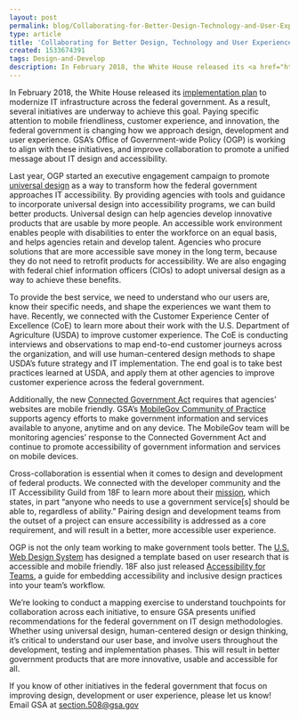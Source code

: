 ```yaml
---
layout: post
permalink: blog/Collaborating-for-Better-Design-Technology-and-User-Experience/
type: article
title: 'Collaborating for Better Design, Technology and User Experience'
created: 1533674391
tags: Design-and-Develop
description: In February 2018, the White House released its <a href="https://www.whitehouse.gov/wp-content/uploads/2017/11/M-18-12.pdf" aria-label="Implementation Plan PDF">implementation plan</a> to modernize IT infrastructure across the federal government. As a result, several initiatives are underway to achieve this goal. 
---
```


In February 2018, the White House released its [implementation plan][1] to modernize IT infrastructure across the federal government. As a result, several initiatives are underway to achieve this goal. Paying specific attention to mobile friendliness, customer experience, and innovation, the federal government is changing how we approach design, development and user experience. GSA’s Office of Government-wide Policy (OGP) is working to align with these initiatives, and improve collaboration to promote a unified message about IT design and accessibility.

Last year, OGP started an executive engagement campaign to promote [universal design][2] as a way to transform how the federal government approaches IT accessibility. By providing agencies with tools and guidance to incorporate universal design into accessibility programs, we can build better products. Universal design can help agencies develop innovative products that are usable by more people. An accessible work environment enables people with disabilities to enter the workforce on an equal basis, and helps agencies retain and develop talent. Agencies who procure solutions that are more accessible save money in the long term, because they do not need to retrofit products for accessibility. We are also engaging with federal chief information officers (CIOs) to adopt universal design as a way to achieve these benefits.

To provide the best service, we need to understand who our users are, know their specific needs, and shape the experiences we want them to have. Recently, we connected with the Customer Experience Center of Excellence (CoE) to learn more about their work with the U.S. Department of Agriculture (USDA) to improve customer experience. The CoE is conducting interviews and observations to map end-to-end customer journeys across the organization, and will use human-centered design methods to shape USDA’s future strategy and IT implementation. The end goal is to take best practices learned at USDA, and apply them at other agencies to improve customer experience across the federal government.

Additionally, the new [Connected Government Act][3] requires that agencies’ websites are mobile friendly. GSA’s [MobileGov Community of Practice][4] supports agency efforts to make government information and services available to anyone, anytime and on any device. The MobileGov team will be monitoring agencies’ response to the Connected Government Act and continue to promote accessibility of government information and services on mobile devices.

Cross-collaboration is essential when it comes to design and development of federal products. We connected with the developer community and the IT Accessibility Guild from 18F to learn more about their [mission][5], which states, in part “anyone who needs to use a government service[s] should be able to, regardless of ability.” Pairing design and development teams from the outset of a project can ensure accessibility is addressed as a core requirement, and will result in a better, more accessible user experience.

OGP is not the only team working to make government tools better. The [U.S. Web Design System][6] has designed a template based on user research that is accessible and mobile friendly. 18F also just released [Accessibility for Teams][7], a guide for embedding accessibility and inclusive design practices into your team’s workflow.

We’re looking to conduct a mapping exercise to understand touchpoints for collaboration across each initiative, to ensure GSA presents unified recommendations for the federal government on IT design methodologies. Whether using universal design, human-centered design or design thinking, it’s critical to understand our user base, and involve users throughout the development, testing and implementation phases. This will result in better government products that are more innovative, usable and accessible for all.

If you know of other initiatives in the federal government that focus on improving design, development or user experience, please let us know! Email GSA at <section.508@gsa.gov>

 [1]: https://www.whitehouse.gov/wp-content/uploads/2017/11/M-18-12.pdf
 [2]: {{site.baseurl}}/create/universal-design
 [3]: https://www.congress.gov/bill/115th-congress/house-bill/2331/text
 [4]: https://digital.gov/communities/mobile/
 [5]: https://github.com/18F/accessibility/wiki/Accessibility-guild-vision-and-mission-statements
 [6]: https://designsystem.digital.gov/
 [7]: https://accessibility.digital.gov/